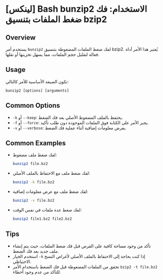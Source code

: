 # [لينكس] Bash bunzip2 الاستخدام: فك ضغط الملفات بتنسيق bzip2

## Overview
يستخدم أمر `bunzip2` لفك ضغط الملفات المضغوطة بتنسيق bzip2. يُعتبر هذا الأمر أداة فعالة لتقليل حجم الملفات، مما يسهل تخزينها أو نقلها.

## Usage
تكون الصيغة الأساسية للأمر كالتالي:
```
bunzip2 [options] [arguments]
```

## Common Options
- `-k` أو `--keep`: يحتفظ بالملف المضغوط الأصلي بعد فك الضغط.
- `-f` أو `--force`: يجبر الأمر على الكتابة فوق الملفات الموجودة دون طلب تأكيد.
- `-v` أو `--verbose`: يعرض معلومات إضافية أثناء عملية فك الضغط.

## Common Examples
- لفك ضغط ملف مضغوط:
  ```bash
  bunzip2 file.bz2
  ```

- لفك ضغط ملف مع الاحتفاظ بالملف الأصلي:
  ```bash
  bunzip2 -k file.bz2
  ```

- لفك ضغط ملف مع عرض معلومات إضافية:
  ```bash
  bunzip2 -v file.bz2
  ```

- لفك ضغط عدة ملفات في نفس الوقت:
  ```bash
  bunzip2 file1.bz2 file2.bz2
  ```

## Tips
- تأكد من وجود مساحة كافية على القرص قبل فك ضغط الملفات، حيث يتم إنشاء ملف جديد بعد فك الضغط.
- استخدم الخيار `-k` إذا كنت بحاجة إلى الاحتفاظ بالملف الأصلي لأغراض النسخ الاحتياطي.
- تحقق من الملفات المضغوطة قبل فك الضغط باستخدام الأمر `bzip2 -t file.bz2` للتأكد من عدم وجود أخطاء.